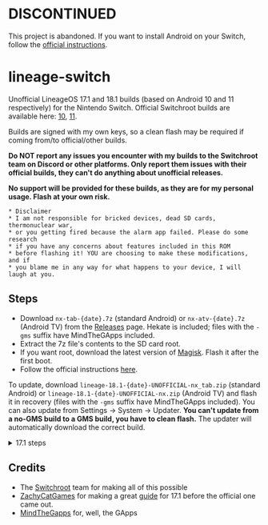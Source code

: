 # DISCONTINUED

This project is abandoned. If you want to install Android on your Switch, follow the [official instructions](https://wiki.switchroot.org/wiki/android).

# lineage-switch
Unofficial LineageOS 17.1 and 18.1 builds (based on Android 10 and 11 respectively) for the Nintendo Switch. Official Switchroot builds are available here: [10](https://wiki.switchroot.org/en/Android/Setup-10), [11](https://wiki.switchroot.org/en/Android/Setup-11).

Builds are signed with my own keys, so a clean flash may be required if coming from/to official/other builds.

**Do NOT report any issues you encounter with my builds to the Switchroot team on Discord or other platforms. Only report them issues with their official builds, they can't do anything about unofficial releases.**

**No support will be provided for these builds, as they are for my personal usage. Flash at your own risk.**

```
* Disclaimer 
* I am not responsible for bricked devices, dead SD cards, thermonuclear war, 
* or you getting fired because the alarm app failed. Please do some research 
* if you have any concerns about features included in this ROM
* before flashing it! YOU are choosing to make these modifications, and if
* you blame me in any way for what happens to your device, I will laugh at you.
```

## Steps
- Download `nx-tab-{date}.7z` (standard Android) or `nx-atv-{date}.7z` (Android TV) from the [Releases](https://github.com/LeddaZ/lineage-switch/releases/latest) page. Hekate is included; files with the `-gms` suffix have MindTheGApps included.
- Extract the 7z file's contents to the SD card root.
- If you want root, download the latest version of [Magisk](https://github.com/topjohnwu/Magisk/releases/latest). Flash it after the first boot.
- Follow the official instructions [here](https://wiki.switchroot.org/en/Android/Setup-11).

To update, download `lineage-18.1-{date}-UNOFFICIAL-nx_tab.zip` (standard Android) or `lineage-18.1-{date}-UNOFFICIAL-nx.zip` (Android TV) and flash it in recovery (files with the `-gms` suffix have MindTheGApps included). You can also update from Settings -> System -> Updater. **You can't update from a no-GMS build to a GMS build, you have to clean flash.** The updater will automatically download the correct build.

<details><summary>17.1 steps</summary>

- Download `icosa-tab-XXXXXXXX-dev.zip` (standard Android) or `icosa-atv-XXXXXXXX-dev.zip` (Android TV) from the [Releases](https://github.com/LeddaZ/lineage-switch/releases/tag/20220824) page.
- Extract the zip file's contents to the SD card root.
- If you want GApps, use [MindTheGApps](https://androidfilehost.com/?w=files&flid=322935) (choose `10.0.0-arm64`) for standard Android or [OpenGApps](https://opengapps.org/?arch=arm64&api=10.0&variant=tvmini) for Android TV, as recommended by the LineageOS team (more info [here](https://wiki.lineageos.org/gapps)).
- If you want root, download the latest version of [Magisk](https://github.com/topjohnwu/Magisk/releases/latest).
- Follow the flashing instructions [here](https://wiki.switchroot.org/en/Android/Setup-10#steps) (from step 2 onwards).

To update, download `lineage-17.1-XXXXXXXX-UNOFFICIAL-icosa_sr-signed.zip` (standard Android) or `lineage-17.1-XXXXXXXX-UNOFFICIAL-icosa_tv_sr-signed.zip` (Android TV) and flash it in TWRP. You can also update from Settings -> System -> Updater (supported on September 2021 builds and newer).

</details>

## Credits
- The [Switchroot](https://gitlab.com/switchroot) team for making all of this possible
- [ZachyCatGames](https://gitlab.com/ZachyCatGames) for making a great [guide](https://gitlab.com/ZachyCatGames/q-tips-guide) for 17.1 before the official one came out.
- [MindTheGapps](https://gitlab.com/MindTheGapps) for, well, the GApps
